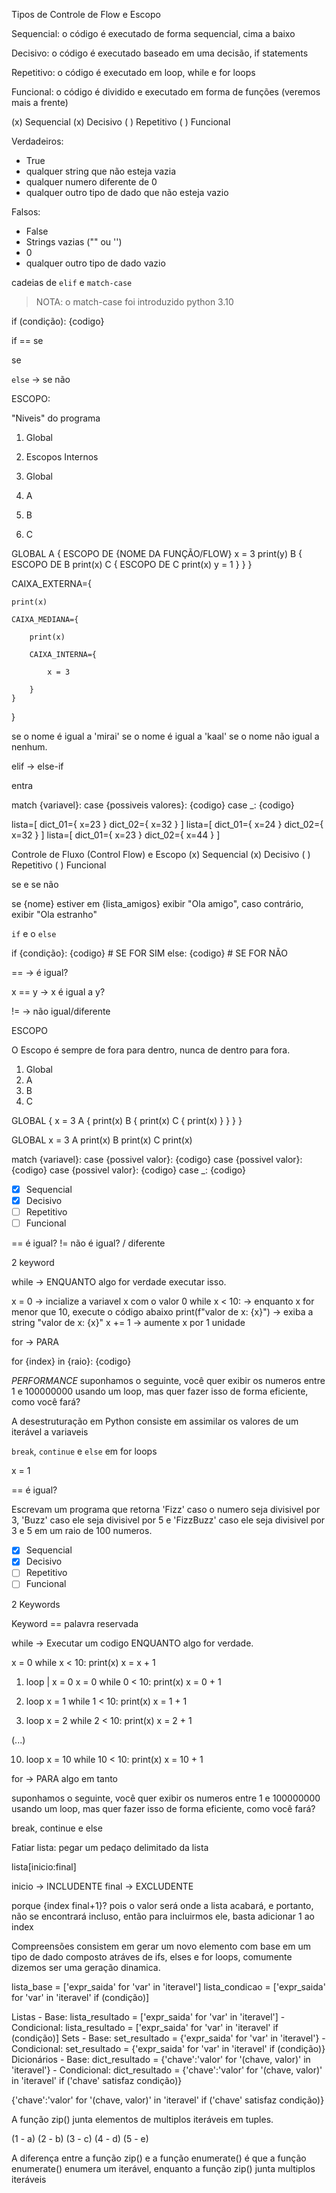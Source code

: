 <!-- #region OldCode -->

Tipos de Controle de Flow e Escopo

Sequencial: o código é executado de forma sequencial, cima a baixo

Decisivo: o código é executado baseado em uma decisão, if statements

Repetitivo: o código é executado em loop, while e for loops

Funcional: o código é dividido e executado em forma de funções (veremos mais a frente)


(x) Sequencial
(x) Decisivo
( ) Repetitivo
( ) Funcional

Verdadeiros:
- True
- qualquer string que não esteja vazia
- qualquer numero diferente de 0
- qualquer outro tipo de dado que não esteja vazio

Falsos:
- False
- Strings vazias ("" ou '')
- 0
- qualquer outro tipo de dado vazio

cadeias de `elif` e `match-case`

> NOTA: o match-case foi introduzido python 3.10

if (condição):
    {codigo}

if == se

se

`else` -> se não

ESCOPO:

"Niveis" do programa

1. Global
2. Escopos Internos


3. Global
4. A
5. B
6. C

GLOBAL
A {
    ESCOPO DE {NOME DA FUNÇÃO/FLOW}
    x = 3
    print(y)
    B {
        ESCOPO DE B
        print(x)
        C {
            ESCOPO DE C
            print(x)
            y = 1
        }
    }
}



CAIXA_EXTERNA={

    print(x)

    CAIXA_MEDIANA={

        print(x)

        CAIXA_INTERNA={

            x = 3

        }
    }
}


se o nome é igual a 'mirai'
se o nome é igual a 'kaal'
se o nome não igual a nenhum.

elif -> else-if

entra

match {variavel}:
    case {possiveis valores}:
        {codigo}
    case _:
        {codigo}



lista=[
    dict_01={
        x=23
    }
    dict_02={
        x=32
    }
]
lista=[
    dict_01={
        x=24
    }
    dict_02={
        x=32
    }
]
lista=[
    dict_01={
        x=23
    }
    dict_02={
        x=44
    }
]


Controle de Fluxo (Control Flow) e Escopo
(x) Sequencial
(x) Decisivo
( ) Repetitivo
( ) Funcional

se e se não

se {nome} estiver em {lista_amigos} exibir "Ola amigo", caso contrário, exibir "Ola estranho"

`if` e o `else`

if {condição}:
    {codigo} # SE FOR SIM
else:
    {codigo} # SE FOR NÃO


== -> é igual?

x == y -> x é igual a y?

!= -> não igual/diferente

ESCOPO

O Escopo é sempre de fora para dentro, nunca de dentro para fora.

1. Global
2. A
3. B
4. C

GLOBAL {
x = 3
    A {
        print(x)
        B {
            print(x)
            C {
                print(x)
            }
        }
    }
}

GLOBAL
x = 3
    A
        print(x)
        B
            print(x)
            C
                print(x)

match {variavel}:
    case {possivel valor}:
        {codigo}
    case {possivel valor}:
        {codigo}
    case {possivel valor}:
        {codigo}
    case _:
        {codigo}

- [x] Sequencial
- [x] Decisivo
- [ ] Repetitivo
- [ ] Funcional

== é igual?
!= não é igual? / diferente

2 keyword

while -> ENQUANTO algo for verdade executar isso.

x = 0 -> incialize a variavel x com o valor 0
while x < 10: -> enquanto x for menor que 10, execute o código abaixo
    print(f"valor de x: {x}") -> exiba a string "valor de x: {x}"
    x += 1 -> aumente x por 1 unidade

for -> PARA

for {index} in {raio}:
    {codigo}


*PERFORMANCE*
suponhamos o seguinte, você quer exibir os numeros entre 1 e 100000000 usando um loop, mas quer fazer isso de forma eficiente, como você fará?

A desestruturação em Python consiste em assimilar os valores de um iterável a variaveis

`break`, `continue` e `else` em for loops

x = 1

== é igual?

Escrevam um programa que retorna 'Fizz' caso o numero seja divisivel por 3, 'Buzz' caso ele seja divisivel por 5 e 'FizzBuzz' caso ele seja divisivel por 3 e 5 em um raio de 100 numeros.

- [x] Sequencial
- [x] Decisivo
- [ ] Repetitivo
- [ ] Funcional

2 Keywords

Keyword == palavra reservada

while -> Executar um codigo ENQUANTO algo for verdade.

x = 0
while x < 10:
    print(x)
    x = x + 1

1. loop | x = 0
x = 0
while 0 < 10:
    print(x)
    x = 0 + 1

2. loop
x = 1
while 1 < 10:
    print(x)
    x = 1 + 1

3. loop
x = 2
while 2 < 10:
    print(x)
    x = 2 + 1

(...)

10. loop
x = 10
while 10 < 10:
    print(x)
    x = 10 + 1

for -> PARA algo em tanto


suponhamos o seguinte, você quer exibir os numeros entre 1 e 100000000 usando um loop, mas quer fazer isso de forma eficiente, como você fará?

break, continue e else

<!-- #endregion -->

Fatiar lista: pegar um pedaço delimitado da lista


lista[inicio:final]

inicio -> INCLUDENTE
final -> EXCLUDENTE

porque {index final+1}? pois o valor será onde a lista acabará, e portanto, não se encontrará incluso, então para incluirmos ele, basta adicionar 1 ao index


Compreensões consistem em gerar um novo elemento com base em um tipo de dado composto atráves de ifs, elses e for loops, comumente dizemos ser uma geração dinamica.



lista_base = ['expr_saida' for 'var' in 'iteravel']
lista_condicao = ['expr_saida' for 'var' in 'iteravel' if (condição)]


Listas
    - Base: lista_resultado = ['expr_saida' for 'var' in 'iteravel']
    - Condicional: lista_resultado = ['expr_saida' for 'var' in 'iteravel' if (condição)]
Sets
    - Base: set_resultado = {'expr_saida' for 'var' in 'iteravel'}
    - Condicional: set_resultado = {'expr_saida' for 'var' in 'iteravel' if (condição)}
Dicionários
    - Base: dict_resultado = {'chave':'valor' for '(chave, valor)' in 'iteravel'}
    - Condicional: dict_resultado = {'chave':'valor' for '(chave, valor)' in 'iteravel' if ('chave' satisfaz condição)}

{'chave':'valor' for '(chave, valor)' in 'iteravel' if ('chave' satisfaz condição)}



A função zip() junta elementos de multiplos iteráveis em tuples.

(1 - a)
(2 - b)
(3 - c)
(4 - d)
(5 - e)


A diferença entre a função zip() e a função enumerate() é que a função enumerate() enumera um iterável, enquanto a função zip() junta multiplos iteráveis
